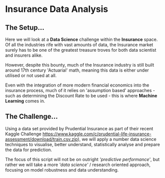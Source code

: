 # Insurance Data Analysis


## The Setup...

Here we will look at a **Data Science** challenge within the **Insurance** space. Of all the industries rife with vast amounts of data, the Insurance market surely has to be one of the greatest treasure troves for both data scientist and insurers alike.

However, despite this bounty, much of the Insurance industry is still built around 17th century 'Actuarial' math, meaning this data  is either under utilised or not used at all.

Even with the integration of more modern financial economics into the insurance process, much of it relies on 'assumption based' approaches - such as determining the Discount Rate to be used - this is where **Machine Learning** comes in.

## The Challenge...

Using a data set provided by Prudential Insurance as part of their recent Kaggle Challenge https://www.kaggle.com/c/prudential-life-insurance-assessment/download/train.csv.zip), we will apply a number data science techniques to visualise, better understand, statistically analyse and prepare the data for prediction. 

The focus of this script will not be on outright *'predictive performance'*, but rather we will take a more *'data science'* / research oriented approach, focusing on model robustness and data understanding.

